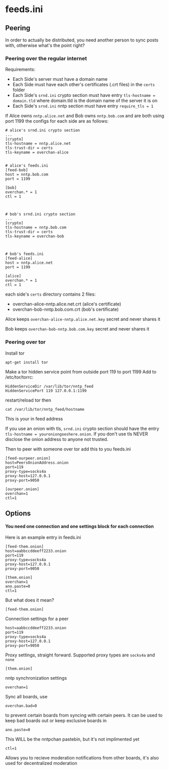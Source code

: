 # feeds.ini #

## Peering ##

In order to actually be distributed, you need another person to sync posts with, otherwise what's the point right?

### Peering over the regular internet ###

Requirements:

* Each Side's server must have a domain name
* Each Side must have each other's certificates (.crt files) in the `certs` folder
* Each Side's `srnd.ini` crypto section must have entry `tls-hostname = domain.tld` where domain.tld is the domain name of the server it is on
* Each Side's `srnd.ini` nntp section must have entry `require_tls = 1`


If Alice owns `nntp.alice.net` and Bob owns `nntp.bob.com` and are both using port 1199 the configs for each side are as follows:

    # alice's srnd.ini crypto section
    ...
    [crypto]
    tls-hostname = nntp.alice.net
    tls-trust-dir = certs
    tls-keyname = overchan-alice


    # alice's feeds.ini
    [feed-bob]
    host = nntp.bob.com
    port = 1199
    
    [bob]
    overchan.* = 1
    ctl = 1



    # bob's srnd.ini crypto section
    ...
    [crypto]
    tls-hostname = nntp.bob.com
    tls-trust-dir = certs
    tls-keyname = overchan-bob



    # bob's feeds.ini
    [feed-alice]
    host = nntp.alice.net
    port = 1199

    [alice]
    overchan.* = 1
    ctl = 1

each side's `certs` directory contains 2 files:

* overchan-alice-nntp.alice.net.crt (alice's certificate)
* overchan-bob-nntp.bob.com.crt (bob's certificate)

Alice keeps `overchan-alice-nntp.alice.net.key` secret and never shares it

Bob keeps `overchan-bob-nntp.bob.com.key` secret and never shares it


### Peering over tor ###

Install tor

    apt-get install tor

Make a tor hidden service point from outside port 119 to port 1199
Add to /etc/tor/torrc:

    HiddenServiceDir /var/lib/tor/nntp_feed
    HiddenServicePort 119 127.0.0.1:1199

restart/reload tor then

    cat /var/lib/tor/nntp_feed/hostname

This is your in feed address

If you use an onion with tls, `srnd.ini` crypto section should have the entry `tls-hostname = youroniongoeshere.onion`. If you don't use tls NEVER disclose the onion address to anyone not trusted.

Then to peer with someone over tor add this to you feeds.ini

    [feed-ourpeer.onion]
    host=PeersOnionAddress.onion
    port=119
    proxy-type=socks4a
    proxy-host=127.0.0.1
    proxy-port=9050

    [ourpeer.onion]
    overchan=1
    ctl=1


## Options ##

#### You need one connection and one settings block for each connection ####

Here is an example entry in feeds.ini

    [feed-them.onion]
    host=aabbccddeeff2233.onion
    port=119
    proxy-type=socks4a
    proxy-host=127.0.0.1
    proxy-port=9050

    [them.onion]
    overchan=1
    ano.paste=0
    ctl=1

But what does it mean?

    [feed-them.onion]

Connection settings for a peer

    host=aabbccddeeff2233.onion
    port=119
    proxy-type=socks4a
    proxy-host=127.0.0.1
    proxy-port=9050
    
Proxy settings, straight forward. Supported proxy types are `socks4a` and `none`

    [them.onion]

nntp synchronization settings

    overchan=1

Sync all boards, use 

    overchan.bad=0

to prevent certain boards from syncing with certain peers. It can be used to keep bad boards out or keep exclusive boards in

    ano.paste=0

This WILL be the nntpchan pastebin, but it's not implimented yet

    ctl=1

Allows you to recieve moderation notifications from other boards, it's also used for decentralized moderation
